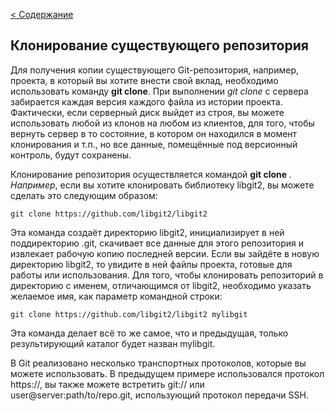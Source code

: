 [< Содержание](./readme.md)

## Клонирование существующего репозитория

Для получения копии существующего Git-репозитория, например, проекта, в который вы хотите внести свой вклад, необходимо использовать команду **git clone**.  При выполнении *git clone* с сервера забирается каждая версия каждого файла из истории проекта. Фактически, если серверный диск выйдет из строя, вы можете использовать любой из клонов на любом из клиентов, для того, чтобы вернуть сервер в то состояние, в котором он находился в момент клонирования и т.п., но все данные, помещённые под версионный контроль, будут сохранены.

Клонирование репозитория осуществляется командой **git clone <url>**.   
*Например*, если вы хотите клонировать библиотеку libgit2, вы можете сделать это следующим образом:
```bash=
git clone https://github.com/libgit2/libgit2
```
Эта команда создаёт директорию libgit2, инициализирует в ней поддиректорию .git, скачивает все данные для этого репозитория и извлекает рабочую копию последней версии. Если вы зайдёте в новую директорию libgit2, то увидите в ней файлы проекта, готовые для работы или использования. Для того, чтобы клонировать репозиторий в директорию с именем, отличающимся от libgit2, необходимо указать желаемое имя, как параметр командной строки:
```bash=
git clone https://github.com/libgit2/libgit2 mylibgit
```
Эта команда делает всё то же самое, что и предыдущая, только результирующий каталог будет назван mylibgit.

В Git реализовано несколько транспортных протоколов, которые вы можете использовать. В предыдущем примере использовался протокол https://, вы также можете встретить git:// или user@server:path/to/repo.git, использующий протокол передачи SSH.